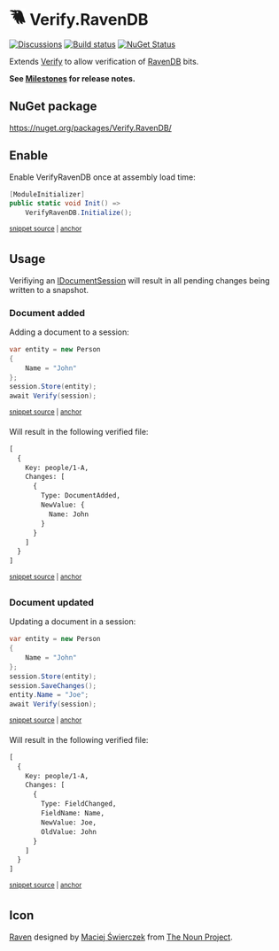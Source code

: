 # <img src="/src/icon.png" height="30px"> Verify.RavenDB

[![Discussions](https://img.shields.io/badge/Verify-Discussions-yellow?svg=true&label=)](https://github.com/orgs/VerifyTests/discussions)
[![Build status](https://ci.appveyor.com/api/projects/status/3tbsai6lv4d005pg?svg=true)](https://ci.appveyor.com/project/SimonCropp/verify-ravendb)
[![NuGet Status](https://img.shields.io/nuget/v/Verify.RavenDB.svg)](https://www.nuget.org/packages/Verify.RavenDB/)

Extends [Verify](https://github.com/VerifyTests/Verify) to allow verification of [RavenDB](https://ravendb.net/) bits.

**See [Milestones](../../milestones?state=closed) for release notes.**


## NuGet package

https://nuget.org/packages/Verify.RavenDB/


## Enable

Enable VerifyRavenDB once at assembly load time:

<!-- snippet: Enable -->
<a id='snippet-enable'></a>
```cs
[ModuleInitializer]
public static void Init() =>
    VerifyRavenDB.Initialize();
```
<sup><a href='/src/Tests/ModuleInit.cs#L3-L9' title='Snippet source file'>snippet source</a> | <a href='#snippet-enable' title='Start of snippet'>anchor</a></sup>
<!-- endSnippet -->


## Usage

Verifiying an [IDocumentSession](https://ravendb.net/docs/article-page/5.0/Csharp/client-api/session/what-is-a-session-and-how-does-it-work) will result in all pending changes being written to a snapshot.


### Document added

Adding a document to a session:

<!-- snippet: Added -->
<a id='snippet-added'></a>
```cs
var entity = new Person
{
    Name = "John"
};
session.Store(entity);
await Verify(session);
```
<sup><a href='/src/Tests/Tests.cs#L31-L40' title='Snippet source file'>snippet source</a> | <a href='#snippet-added' title='Start of snippet'>anchor</a></sup>
<!-- endSnippet -->

Will result in the following verified file:

<!-- snippet: Tests.Added.verified.txt -->
<a id='snippet-Tests.Added.verified.txt'></a>
```txt
[
  {
    Key: people/1-A,
    Changes: [
      {
        Type: DocumentAdded,
        NewValue: {
          Name: John
        }
      }
    ]
  }
]
```
<sup><a href='/src/Tests/Tests.Added.verified.txt#L1-L13' title='Snippet source file'>snippet source</a> | <a href='#snippet-Tests.Added.verified.txt' title='Start of snippet'>anchor</a></sup>
<!-- endSnippet -->


### Document updated

Updating a document in a session:

<!-- snippet: Updated -->
<a id='snippet-updated'></a>
```cs
var entity = new Person
{
    Name = "John"
};
session.Store(entity);
session.SaveChanges();
entity.Name = "Joe";
await Verify(session);
```
<sup><a href='/src/Tests/Tests.cs#L49-L60' title='Snippet source file'>snippet source</a> | <a href='#snippet-updated' title='Start of snippet'>anchor</a></sup>
<!-- endSnippet -->

Will result in the following verified file:

<!-- snippet: Tests.Updated.verified.txt -->
<a id='snippet-Tests.Updated.verified.txt'></a>
```txt
[
  {
    Key: people/1-A,
    Changes: [
      {
        Type: FieldChanged,
        FieldName: Name,
        NewValue: Joe,
        OldValue: John
      }
    ]
  }
]
```
<sup><a href='/src/Tests/Tests.Updated.verified.txt#L1-L13' title='Snippet source file'>snippet source</a> | <a href='#snippet-Tests.Updated.verified.txt' title='Start of snippet'>anchor</a></sup>
<!-- endSnippet -->


## Icon

[Raven](https://thenounproject.com/term/raven/2011311/) designed by [Maciej Świerczek](https://thenounproject.com/swierq/) from [The Noun Project](https://thenounproject.com).
